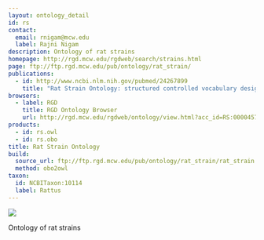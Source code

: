 ```yaml
---
layout: ontology_detail
id: rs
contact:
  email: rnigam@mcw.edu
  label: Rajni Nigam
description: Ontology of rat strains
homepage: http://rgd.mcw.edu/rgdweb/search/strains.html
page: ftp://ftp.rgd.mcw.edu/pub/ontology/rat_strain/
publications:
  - id: http://www.ncbi.nlm.nih.gov/pubmed/24267899
    title: "Rat Strain Ontology: structured controlled vocabulary designed to facilitate access to strain data at RGD."
browsers:
  - label: RGD
    title: RGD Ontology Browser
    url: http://rgd.mcw.edu/rgdweb/ontology/view.html?acc_id=RS:0000457
products:
  - id: rs.owl
  - id: rs.obo
title: Rat Strain Ontology
build:
  source_url: ftp://ftp.rgd.mcw.edu/pub/ontology/rat_strain/rat_strain.obo
  method: obo2owl
taxon:
  id: NCBITaxon:10114
  label: Rattus
---
```


<img src="http://rgd.mcw.edu/common/images/rgd_LOGO_blue_rgd.gif"/>

Ontology of rat strains

